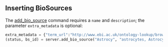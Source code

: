 ## Inserting BioSources

The [add_bio_source](http://deepblue.mpi-inf.mpg.de/api.php#api-add_bio_source) command requires a ```name``` and ```description```; the parameter ```extra_metadata``` is optional:


```python
extra_metadata = {"term_url":"http://www.ebi.ac.uk/ontology-lookup/browse.do?ontName=BTO&termId=BTO%3A0000099"}
(status, bs_id) = server.add_bio_source("Astrocy", "astrocytes, Astrocy is the same as cell line NH-A", extra_metada, user_key)
```
